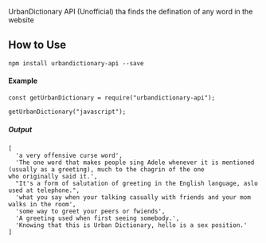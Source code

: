 UrbanDictionary API (Unofficial) tha finds the defination of any word in the website

## How to Use 

`npm install urbandictionary-api --save`

#### Example

```
const getUrbanDictionary = require("urbandictionary-api");

getUrbanDictionary("javascript");
```

##### Output
```
[
  'a very offensive curse word',
  'The one word that makes people sing Adele whenever it is mentioned (usually as a greeting), much to the chagrin of the one 
who originally said it.',
  "It's a form of salutation of greeting in the English language, aslo used at telephone.",
  'what you say when your talking casually with friends and your mom walks in the room',
  'some way to greet your peers or fwiends',
  'A greeting used when first seeing somebody.',
  'Knowing that this is Urban Dictionary, hello is a sex position.'
]
```